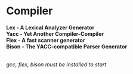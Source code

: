 # Compiler
__Lex - A Lexical Analyzer Generator__ <br>
__Yacc - Yet Another Compiler-Compiler__ <br>
__Flex - A fast scanner generator__ <br>
__Bison - The YACC-compatible Parser Generator__ <br>
<br>

*gcc, flex, bison must be installed to start* <br>
